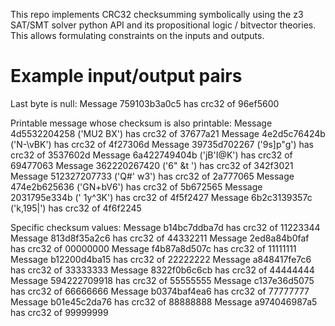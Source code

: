 This repo implements CRC32 checksumming symbolically using the z3 SAT/SMT solver python API and its propositional logic / bitvector theories.
This allows formulating constraints on the inputs and outputs.

# Example input/output pairs

Last byte is null:
Message 759103b3a0c5 has crc32 of 96ef5600

Printable message whose checksum is also printable:
Message 4d5532204258 ('MU2 BX') has crc32 of 37677a21
Message 4e2d5c76424b ('N-\vBK') has crc32 of 4f27306d
Message 39735d702267 ('9s]p"g') has crc32 of 3537602d
Message 6a422749404b ('jB'I@K') has crc32 of 69477063
Message 362220267420 ('6" &t ') has crc32 of 342f3021
Message 512327207733 ('Q#' w3') has crc32 of 2a777065
Message 474e2b625636 ('GN+bV6') has crc32 of 5b672565
Message 2031795e334b (' 1y^3K') has crc32 of 4f5f2427
Message 6b2c3139357c ('k,195|') has crc32 of 4f6f2245

Specific checksum values:
Message b14bc7ddba7d has crc32 of 11223344
Message 813d8f35a2c6 has crc32 of 44332211
Message 2ed8a84b0faf has crc32 of 00000000
Message f4b87a8d507c has crc32 of 11111111
Message b12200d4ba15 has crc32 of 22222222
Message a848417fe7c6 has crc32 of 33333333
Message 8322f0b6c6cb has crc32 of 44444444
Message 594222709918 has crc32 of 55555555
Message c137e36d5075 has crc32 of 66666666
Message b0374baf4ea6 has crc32 of 77777777
Message b01e45c2da76 has crc32 of 88888888
Message a974046987a5 has crc32 of 99999999
